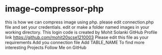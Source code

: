 # image-compressor-php
this is how we can compress image using php.
please edit connection.php file and set your credentials.
edit or make a folder named images in your working directory.
This login code is created by Mohit Solanki
GitHub Profile link https://github.com/mohit20scse1210003
Please edit this file as your requirements
Add you connection file
Add TABLE_NAME
To find more interesting Projects Follow Me on GitHub
